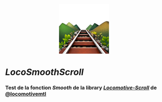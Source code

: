 <p align="center"><img src="logo.png"></p>

# ***LocoSmoothScroll***

### Test de la fonction ***Smooth*** de la library [***Locomotive-Scroll***](https://github.com/locomotivemtl/locomotive-scroll.git) de [@locomotivemtl](https://github.com/locomotivemtl)

